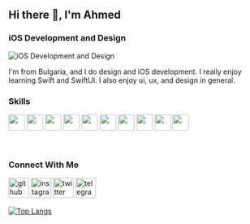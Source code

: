 ## Hi there 👋, I'm Ahmed
### iOS Development and Design
![iOS Development and Design](https://user-images.githubusercontent.com/94106586/205724210-a0e17087-5705-4c47-83d6-5c5394a5bc39.png)

I'm from Bulgaria, and I do design and iOS development. I really enjoy learning Swift and SwiftUI. I also enjoy ui, ux, and design in general.

### Skills
<p>
<img height="32" width="32" src="https://cdn.jsdelivr.net/npm/simple-icons@v8/icons/apple.svg" />
<img height="32" width="32" src="https://cdn.jsdelivr.net/npm/simple-icons@v8/icons/swift.svg" />
 <img height="32" width="32" src="https://cdn.jsdelivr.net/npm/simple-icons@v8/icons/flutter.svg" />
  <img height="32" width="32" src="https://cdn.jsdelivr.net/npm/simple-icons@v8/icons/dart.svg" />
  <img height="32" width="32" src="https://cdn.jsdelivr.net/npm/simple-icons@v8/icons/html5.svg" />
  <img height="32" width="32" src="https://cdn.jsdelivr.net/npm/simple-icons@v8/icons/css3.svg" />
  <img height="32" width="32" src="https://cdn.jsdelivr.net/npm/simple-icons@v8/icons/python.svg" />
  <img height="32" width="32" src="https://cdn.jsdelivr.net/npm/simple-icons@v8/icons/github.svg" />
  <img height="32" width="32" src="https://cdn.jsdelivr.net/npm/simple-icons@v8/icons/figma.svg" />
  <img height="32" width="32" src="https://cdn.jsdelivr.net/npm/simple-icons@v8/icons/xcode.svg" />
</p>

&ensp;

### Connect With Me
[<img src='https://cdn.jsdelivr.net/npm/simple-icons@3.0.1/icons/github.svg' alt='github' height='40'>](https://github.com/hugonocap)  [<img src='https://cdn.jsdelivr.net/npm/simple-icons@3.0.1/icons/instagram.svg' alt='instagram' height='40'>](https://www.instagram.com/geekyhugo/)  [<img src='https://cdn.jsdelivr.net/npm/simple-icons@3.0.1/icons/twitter.svg' alt='twitter' height='40'>](https://twitter.com/247geekymontana)  [<img src='https://cdn.jsdelivr.net/npm/simple-icons@3.0.1/icons/telegram.svg' alt='telegram' height='40'>](https://t.me/247geeky)  

[![Top Langs](https://github-readme-stats.vercel.app/api/top-langs/?username=hugonocap)](https://github.com/anuraghazra/github-readme-stats)

